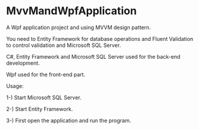 # MvvMandWpfApplication

A Wpf application project and using MVVM design pattern.

You need to Entity Framework for database operations and Fluent Validation to control validation and Microsoft SQL Server.

C#, Entity Framework and Microsoft SQL Server used for the back-end development.

Wpf used for the front-end part.


Usage:

1-) Start Microsoft SQL Server.

2-) Start Entity Framework.

3-) First open the application and run the program.
